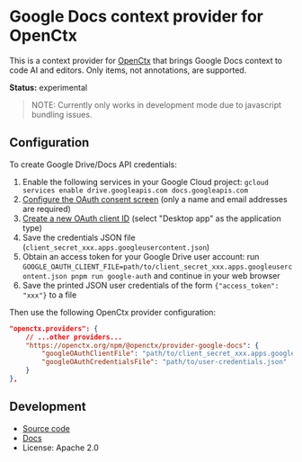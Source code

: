 # Google Docs context provider for OpenCtx

This is a context provider for [OpenCtx](https://openctx.org) that brings Google Docs context to code AI and editors. Only items, not annotations, are supported.

**Status:** experimental

> NOTE: Currently only works in development mode due to javascript bundling issues.

## Configuration

To create Google Drive/Docs API credentials:

1. Enable the following services in your Google Cloud project: `gcloud services enable drive.googleapis.com docs.googleapis.com`
1. [Configure the OAuth consent screen](https://console.cloud.google.com/apis/credentials/consent) (only a name and email addresses are required)
1. [Create a new OAuth client ID](https://console.cloud.google.com/apis/credentials/oauthclient) (select "Desktop app" as the application type)
1. Save the credentials JSON file (`client_secret_xxx.apps.googleusercontent.json`)
1. Obtain an access token for your Google Drive user account: run `GOOGLE_OAUTH_CLIENT_FILE=path/to/client_secret_xxx.apps.googleusercontent.json pnpm run google-auth` and continue in your web browser
1. Save the printed JSON user credentials of the form `{"access_token": "xxx"}` to a file

Then use the following OpenCtx provider configuration:

```json
"openctx.providers": {
    // ...other providers...
    "https://openctx.org/npm/@openctx/provider-google-docs": {
        "googleOAuthClientFile": "path/to/client_secret_xxx.apps.googleusercontent.json",
        "googleOAuthCredentialsFile": "path/to/user-credentials.json"
    }
},
```

## Development

- [Source code](https://sourcegraph.com/github.com/sourcegraph/openctx/-/tree/provider/google-docs)
- [Docs](https://openctx.org/docs/providers/google-docs)
- License: Apache 2.0
